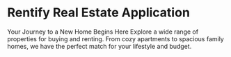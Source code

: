 # Rentify Real Estate Application
 Your Journey to a New Home Begins Here Explore a wide range of properties for buying and renting. From cozy apartments to spacious family homes, we have the perfect match for your lifestyle and budget.
